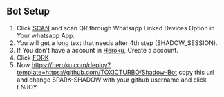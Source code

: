 ## Bot Setup

1. Click [SCAN](https://replit.com/@SPARK-SHADOW/ShadowBot) and scan QR through Whatsapp Linked Devices Option in Your whatsapp App.
2. You will get a long text that needs after 4th step (SHADOW_SESSION).
3. If You don't have a account in [Heroku](https://signup.heroku.com/), Create a account.
4. Click [FORK](https://github.com/SPARK-SHADOW/Shadow-Bot/fork)
5. Now https://heroku.com/deploy?template=https://github.com/TOXICTURBO/Shadow-Bot copy this url and change SPARK-SHADOW with your github username and click ENJOY<br>
   <br>
   <br>
